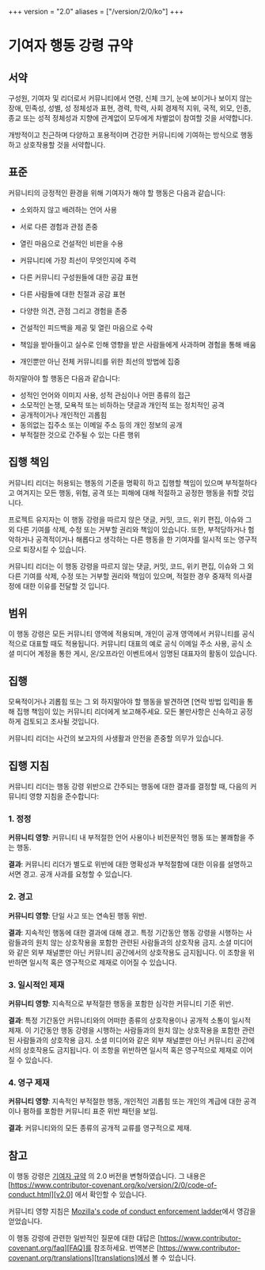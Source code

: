 +++
version = "2.0"
aliases = ["/version/2/0/ko"]
+++

# 기여자 행동 강령 규약

## 서약

구성원, 기여자 및 리더로서 커뮤니티에서 연령, 신체 크기,
눈에 보이거나 보이지 않는 장애, 민족성, 성별, 성 정체성과 표현,
경력, 학력, 사회 경제적 지위, 국적, 외모, 인종, 종교
또는 성적 정체성과 지향에 관계없이 모두에게 차별없이 참여할 것을 서약합니다.

개방적이고 친근하며 다양하고 포용적이며 건강한 커뮤니티에 기여하는
방식으로 행동하고 상호작용할 것을 서약합니다.

## 표준

커뮤니티의 긍정적인 환경을 위해 기여자가 해야 할 행동은 다음과 같습니다:

* 소외하지 않고 배려하는 언어 사용
* 서로 다른 경험과 관점 존중
* 열린 마음으로 건설적인 비판을 수용
* 커뮤니티에 가장 최선이 무엇인지에 주력
* 다른 커뮤니티 구성원들에 대한 공감 표현

* 다른 사람들에 대한 친절과 공감 표현
* 다양한 의견, 관점 그리고 경험을 존중
* 건설적인 피드백을 제공 및 열린 마음으로 수락
* 책임을 받아들이고 실수로 인해 영향을 받은 사람들에게 사과하며
경험을 통해 배움
* 개인뿐만 아닌 전체 커뮤니티를 위한 최선의 방법에 집중


하지말아야 할 행동은 다음과 같습니다:

* 성적인 언어와 이미지 사용, 성적 관심이나 어떤 종류의 접근
* 소모적인 논쟁, 모욕적 또는 비하하는 댓글과 개인적 또는 정치적인 공격
* 공개적이거나 개인적인 괴롭힘
* 동의없는 집주소 또는 이메일 주소 등의 개인 정보의 공개
* 부적절한 것으로 간주될 수 있는 다른 행위

## 집행 책임

커뮤니티 리더는 허용되는 행동의 기준을 명확히 하고 집행할 책임이 있으며
부적절하다고 여겨지는 모든 행동, 위협, 공격 또는 피해에 대해 적절하고
공정한 행동을 취할 것입니다.

프로젝트 유지자는 이 행동 강령을 따르지 않은 댓글, 커밋, 코드, 위키 편집,
이슈와 그 외 다른 기여를 삭제, 수정 또는 거부할 권리와 책임이 있습니다. 또한,
부적당하거나 험악하거나 공격적이거나 해롭다고 생각하는 다른 행동을 한 기여자를
일시적 또는 영구적으로 퇴장시킬 수 있습니다.

커뮤니티 리더는 이 행동 강령을 따르지 않는 댓글, 커밋, 코드, 위키 편집,
이슈와 그 외 다른 기여를 삭제, 수정 또는 거부할 권리와 책임이 있으며,
적절한 경우 중재적 의사결정에 대한 이유를 전달할 것 입니다.

## 범위

이 행동 강령은 모든 커뮤니티 영역에 적용되며, 개인이 공개 영역에서
커뮤니티를 공식적으로 대표할 때도 적용됩니다. 
커뮤니티 대표의 예로 공식 이메일 주소 사용, 공식 소셜 미디어 계정을 통한 게시,
온/오프라인 이벤트에서 임명된 대표자의 활동이 있습니다.

## 집행

모욕적이거나 괴롭힘 또는 그 외 하지말아야 할 행동을 발견하면
[연락 방법 입력]을 통해 집행 책임이 있는 커뮤니티 리더에게 보고해주세요. 
모든 불만사항은 신속하고 공정하게 검토되고 조사될 것입니다.

커뮤니티 리더는 사건의 보고자의 사생활과 안전을 존중할 의무가 있습니다.

## 집행 지침

커뮤니티 리더는 행동 강령 위반으로 간주되는 행동에 대한 결과를 결정할 때, 
다음의 커뮤니티 영향 지침을 준수합니다:

### 1. 정정

**커뮤니티 영향**: 커뮤니티 내 부적절한 언어 사용이나 
비전문적인 행동 또는 불쾌함을 주는 행동.

**결과**: 커뮤니티 리더가 별도로 위반에 대한 명확성과 부적절함에 대한 
이유를 설명하고 서면 경고.
공개 사과를 요청할 수 있습니다.

### 2. 경고

**커뮤니티 영향**: 단일 사고 또는 연속된 행동 위반.

**결과**: 지속적인 행동에 대한 결과에 대해 경고.
특정 기간동안 행동 강령을 시행하는 사람들과의 원치 않는 상호작용을 포함한
관련된 사람들과의 상호작용 금지. 소셜 미디어와 같은 외부 채널뿐만 아닌
커뮤니티 공간에서의 상호작용도 금지됩니다. 
이 조항을 위반하면 일시적 혹은 영구적으로 제재로 이어질 수 있습니다.

### 3. 일시적인 제재

**커뮤니티 영향**: 지속적으로 부적절한 행동을 포함한
심각한 커뮤니티 기준 위반.

**결과**: 특정 기간동안 커뮤니티와의 어떠한 종류의 상호작용이나
공개적 소통이 일시적 제재.
이 기간동안 행동 강령을 시행하는 사람들과의 원치 않는 상호작용을 포함한
관련된 사람들과의 상호작용 금지. 소셜 미디어와 같은 외부 채널뿐만 아닌
커뮤니티 공간에서의 상호작용도 금지됩니다. 
이 조항을 위반하면 일시적 혹은 영구적으로 제재로 이어질 수 있습니다.

### 4. 영구 제재

**커뮤니티 영향**: 지속적인 부적절한 행동, 개인적인 괴롭힘 또는
개인의 계급에 대한 공격이나 폄하를 포함한 커뮤니티 표준 위반 패턴을 보임.

**결과**: 커뮤니티와의 모든 종류의 공개적 교류를 영구적으로 제재.

## 참고

이 행동 강령은 [기여자 규약][homepage] 의 2.0 버전을 변형하였습니다. 그 내용은
[https://www.contributor-covenant.org/ko/version/2/0/code-of-conduct.html][v2.0] 에서
확인할 수 있습니다.

커뮤니티 영향 지침은 [Mozilla's code of conduct enforcement ladder][Mozilla CoC]에서 
영감을 얻었습니다.

이 행동 강령에 관련한 일반적인 질문에 대한 대답은 [https://www.contributor-covenant.org/faq][FAQ]를
참조하세요. 번역본은 [https://www.contributor-covenant.org/translations][translations]에서 
볼 수 있습니다.

[homepage]: https://www.contributor-covenant.org
[v2.0]: https://www.contributor-covenant.org/version/2/0/code_of_conduct.html
[Mozilla CoC]: https://github.com/mozilla/diversity
[FAQ]: https://www.contributor-covenant.org/faq
[translations]: https://www.contributor-covenant.org/translations


